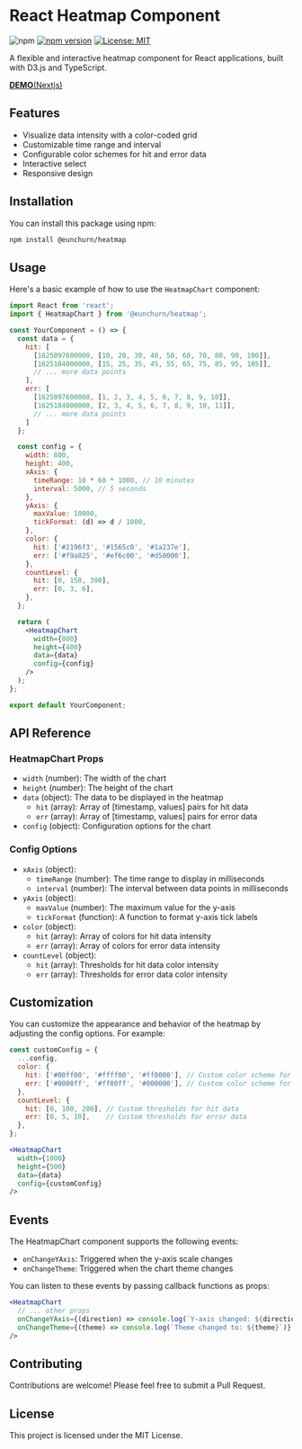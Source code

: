 # React Heatmap Component

![npm](https://img.shields.io/npm/dw/@eunchurn%2Fheatmap) [![npm version](https://badge.fury.io/js/@eunchurn%2Fheatmap.svg)](https://badge.fury.io/js/@eunchurn%2Fheatmap) [![License: MIT](https://img.shields.io/badge/License-MIT-yellow.svg)](https://opensource.org/licenses/MIT)

A flexible and interactive heatmap component for React applications, built with D3.js and TypeScript.

[**DEMO**(Nextjs)](https://stackblitz.com/edit/nextjs-heatmap-chart?file=app%2Fpage.tsx)

## Features

- Visualize data intensity with a color-coded grid
- Customizable time range and interval
- Configurable color schemes for hit and error data
- Interactive select
- Responsive design

## Installation

You can install this package using npm:

```bash
npm install @eunchurn/heatmap
```

## Usage

Here's a basic example of how to use the `HeatmapChart` component:

```jsx
import React from 'react';
import { HeatmapChart } from '@eunchurn/heatmap';

const YourComponent = () => {
  const data = {
    hit: [
      [1625097600000, [10, 20, 30, 40, 50, 60, 70, 80, 90, 100]],
      [1625184000000, [15, 25, 35, 45, 55, 65, 75, 85, 95, 105]],
      // ... more data points
    ],
    err: [
      [1625097600000, [1, 2, 3, 4, 5, 6, 7, 8, 9, 10]],
      [1625184000000, [2, 3, 4, 5, 6, 7, 8, 9, 10, 11]],
      // ... more data points
    ]
  };

  const config = {
    width: 800,
    height: 400,
    xAxis: {
      timeRange: 10 * 60 * 1000, // 10 minutes
      interval: 5000, // 5 seconds
    },
    yAxis: {
      maxValue: 10000,
      tickFormat: (d) => d / 1000,
    },
    color: {
      hit: ['#2196f3', '#1565c0', '#1a237e'],
      err: ['#f9a825', '#ef6c00', '#d50000'],
    },
    countLevel: {
      hit: [0, 150, 300],
      err: [0, 3, 6],
    },
  };

  return (
    <HeatmapChart
      width={800}
      height={400}
      data={data}
      config={config}
    />
  );
};

export default YourComponent;
```

## API Reference

### HeatmapChart Props

- `width` (number): The width of the chart
- `height` (number): The height of the chart
- `data` (object): The data to be displayed in the heatmap
  - `hit` (array): Array of [timestamp, values] pairs for hit data
  - `err` (array): Array of [timestamp, values] pairs for error data
- `config` (object): Configuration options for the chart

### Config Options

- `xAxis` (object):
  - `timeRange` (number): The time range to display in milliseconds
  - `interval` (number): The interval between data points in milliseconds
- `yAxis` (object):
  - `maxValue` (number): The maximum value for the y-axis
  - `tickFormat` (function): A function to format y-axis tick labels
- `color` (object):
  - `hit` (array): Array of colors for hit data intensity
  - `err` (array): Array of colors for error data intensity
- `countLevel` (object):
  - `hit` (array): Thresholds for hit data color intensity
  - `err` (array): Thresholds for error data color intensity

## Customization

You can customize the appearance and behavior of the heatmap by adjusting the config options. For example:

```jsx
const customConfig = {
  ...config,
  color: {
    hit: ['#00ff00', '#ffff00', '#ff0000'], // Custom color scheme for hit data
    err: ['#0000ff', '#ff00ff', '#000000'], // Custom color scheme for error data
  },
  countLevel: {
    hit: [0, 100, 200], // Custom thresholds for hit data
    err: [0, 5, 10],    // Custom thresholds for error data
  },
};

<HeatmapChart
  width={1000}
  height={500}
  data={data}
  config={customConfig}
/>
```

## Events

The HeatmapChart component supports the following events:

- `onChangeYAxis`: Triggered when the y-axis scale changes
- `onChangeTheme`: Triggered when the chart theme changes

You can listen to these events by passing callback functions as props:

```jsx
<HeatmapChart
  // ... other props
  onChangeYAxis={(direction) => console.log(`Y-axis changed: ${direction}`)}
  onChangeTheme={(theme) => console.log(`Theme changed to: ${theme}`)}
/>
```

## Contributing

Contributions are welcome! Please feel free to submit a Pull Request.

## License

This project is licensed under the MIT License.
